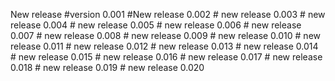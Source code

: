 New release #version 0.001
            #New release 0.002 
            # new release 0.003
            # new release 0.004
            # new release 0.005
            # new release 0.006
            # new release 0.007
            # new release 0.008
            # new release 0.009
            # new release 0.010
            # new release 0.011
            # new release 0.012
            # new release 0.013
            # new release 0.014
            # new release 0.015
            # new release 0.016
            # new release 0.017
            # new release 0.018
            # new release 0.019
            # new release 0.020
